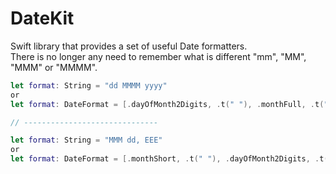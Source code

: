 # DateKit

Swift library that provides a set of useful Date formatters.  
There is no longer any need to remember what is different "mm", "MM", "MMM" or "MMMM".

```swift
let format: String = "dd MMMM yyyy"
or
let format: DateFormat = [.dayOfMonth2Digits, .t(" "), .monthFull, .t(" "), .year4Digits]

// ------------------------------

let format: String = "MMM dd, EEE"
or
let format: DateFormat = [.monthShort, .t(" "), .dayOfMonth2Digits, .t(", "), .dayOfTheWeekShort]

```
